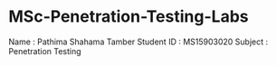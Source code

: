 # MSc-Penetration-Testing-Labs

Name : Pathima Shahama Tamber
Student ID : MS15903020
Subject : Penetration Testing

